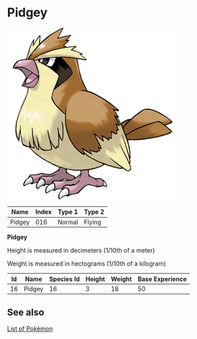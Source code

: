 # Pidgey


![Pidgey](images/016.png)

| **Name** | **Index** | **Type 1** | **Type 2** |
|----|----|----|----|
| Pidgey | 016 | Normal | Flying  |

**Pidgey** 


Height is measured in decimeters (1/10th of a meter)

Weight is measured in hectograms (1/10th of a kilogram)

| **Id** | **Name** | **Species Id** | **Height** | **Weight** | **Base Experience** |
|--------|----------|----------------|------------|------------|---------------------|
| 16 | Pidgey | 16 | 3 | 18 | 50 |


## See also

[List of Pokémon](../pokemon.md)
